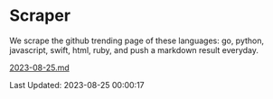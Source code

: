 # Scraper

We scrape the github trending page of these languages: go, python, javascript, swift, html, ruby, and push a markdown result everyday.

[2023-08-25.md](https://github.com/henson/Scraper/blob/master/2023-08-25.md)

Last Updated: 2023-08-25 00:00:17